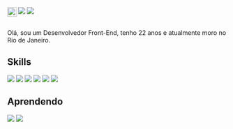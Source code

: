 <img src="https://i.imgur.com/pPHCIwR.gif" />
<img src="https://imgur.com/it55MM7.png" />
<a href="https://www.linkedin.com/in/theluizgabriel/">
  <img align="left" alt="Mehdi's LinkdeIn" width="22px" src="https://cdn.jsdelivr.net/npm/simple-icons@v3/icons/linkedin.svg" />
</a>
<br />
<br />

Olá, sou um Desenvolvedor Front-End, tenho 22 anos e atualmente moro no Rio de Janeiro. 

## Skills
<img src="https://img.shields.io/badge/HTML5-E34F26?style=for-the-badge&logo=html5&logoColor=white" />  <img src="https://img.shields.io/badge/CSS3-1572B6?style=for-the-badge&logo=css3&logoColor=white" />  <img src="https://img.shields.io/badge/JavaScript-323330?style=for-the-badge&logo=javascript&logoColor=F7DF1E" />  <img src="https://img.shields.io/badge/React-20232A?style=for-the-badge&logo=react&logoColor=61DAFB" />  <img src="https://img.shields.io/badge/Redux-593D88?style=for-the-badge&logo=redux&logoColor=white" />  <img src="https://img.shields.io/badge/Git-E34F26?style=for-the-badge&logo=git&logoColor=white" />

## Aprendendo
<img src="https://img.shields.io/badge/Tailwind_CSS-38B2AC?style=for-the-badge&logo=tailwind-css&logoColor=white" />  <img src="https://img.shields.io/badge/Docker-2496ED?style=for-the-badge&logo=docker&logoColor=white" />
